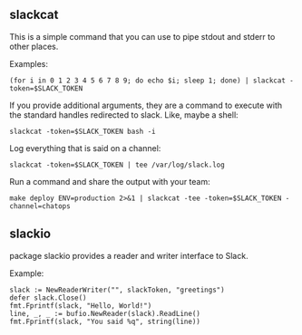 
## slackcat

This is a simple command that you can use to pipe stdout and stderr to other places.

Examples:

    (for i in 0 1 2 3 4 5 6 7 8 9; do echo $i; sleep 1; done) | slackcat -token=$SLACK_TOKEN

If you provide additional arguments, they are a command to execute with the standard handles redirected to slack. Like, maybe a shell:

    slackcat -token=$SLACK_TOKEN bash -i

Log everything that is said on a channel:

    slackcat -token=$SLACK_TOKEN | tee /var/log/slack.log

Run a command and share the output with your team:

    make deploy ENV=production 2>&1 | slackcat -tee -token=$SLACK_TOKEN -channel=chatops

## slackio

package slackio provides a reader and writer interface to Slack.

 Example:

    slack := NewReaderWriter("", slackToken, "greetings")
    defer slack.Close()
    fmt.Fprintf(slack, "Hello, World!")
    line, _, _ := bufio.NewReader(slack).ReadLine()
    fmt.Fprintf(slack, "You said %q", string(line))

